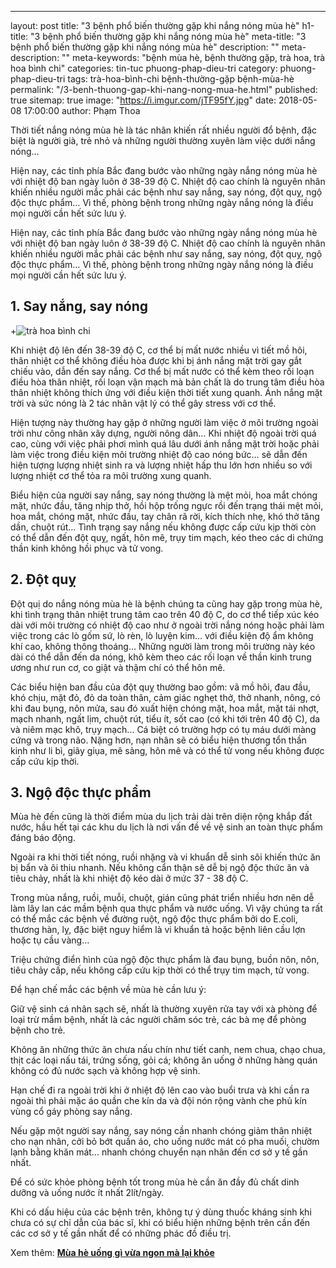 ---
layout: post
title: "3 bệnh phổ biến thường gặp khi nắng nóng mùa hè"
h1-title: "3 bệnh phổ biến thường gặp khi nắng nóng mùa hè"
meta-title: "3 bệnh phổ biến thường gặp khi nắng nóng mùa hè"
description: ""
meta-description: ""
meta-keywords: "bệnh mùa hè, bệnh thường gặp, trà hoa, trà hoa bình chi"
categories: tin-tuc phuong-phap-dieu-tri
category: phuong-phap-dieu-tri
tags: trà-hoa-bình-chi bệnh-thường-gặp bệnh-mùa-hè
permalink: "/3-benh-thuong-gap-khi-nang-nong-mua-he.html"
published: true
sitemap: true
image: "https://i.imgur.com/jTF95fY.jpg"
date: 2018-05-08 17:00:00
author: Phạm Thoa 

Thời tiết nắng nóng mùa hè là tác nhân khiến rất nhiều người đổ bệnh, đặc biệt là người già, trẻ nhỏ và những người thường xuyên làm việc dưới nắng nóng…

Hiện nay, các tỉnh phía Bắc đang bước vào những ngày nắng nóng mùa hè với nhiệt độ ban ngày luôn ở 38-39 độ C. Nhiệt độ cao chính là nguyên nhân khiến nhiều người mắc phải các bệnh như say nắng, say nóng, đột quỵ, ngộ độc thực phẩm… Vì thế, phòng bệnh trong những ngày nắng nóng là điều mọi người cần hết sức lưu ý.

Hiện nay, các tỉnh phía Bắc đang bước vào những ngày nắng nóng mùa hè với nhiệt độ ban ngày luôn ở 38-39 độ C. Nhiệt độ cao chính là nguyên nhân khiến nhiều người mắc phải các bệnh như say nắng, say nóng, đột quỵ, ngộ độc thực phẩm… Vì thế, phòng bệnh trong những ngày nắng nóng là điều mọi người cần hết sức lưu ý.

## 1. Say nắng, say nóng 

+<img src="https://i.imgur.com/KM0h6x4.jpg" alt="trà hoa bình chi" class="responsive-img lazy">

Khi nhiệt độ lên đến 38-39 độ C, cơ thể bị mất nước nhiều vì tiết mồ hôi, thân nhiệt cơ thể không điều hòa được khi bị ánh nắng mặt trời gay gắt chiếu vào, dẫn đến say nắng. Cơ thể bị mất nước có thể kèm theo rối loạn điều hòa thân nhiệt, rối loạn vận mạch mà bản chất là do trung tâm điều hòa thân nhiệt không thích ứng với điều kiện thời tiết xung quanh. Ánh nắng mặt trời và sức nóng là 2 tác nhân vật lý có thể gây stress với cơ thể. 

Hiện tượng này thường hay gặp ở những người làm việc ở môi trường ngoài trời như công nhân xây dựng, người nông dân… Khi nhiệt độ ngoài trời quá cao, cùng với việc phải phơi mình quá lâu dưới ánh nắng mặt trời hoặc phải làm việc trong điều kiện môi trường nhiệt độ cao nóng bức… sẽ dẫn đến hiện tượng lượng nhiệt sinh ra và lượng nhiệt hấp thu lớn hơn nhiều so với lượng nhiệt cơ thể tỏa ra môi trường xung quanh.

Biểu hiện của người say nắng, say nóng thường là mệt mỏi, hoa mắt chóng mặt, nhức đầu, tăng nhịp thở, hồi hộp trống ngực rồi đến trạng thái mệt mỏi, hoa mắt, chóng mặt, nhức đầu, tay chân rã rời, kích thích nhẹ, khó thở tăng dần, chuột rút... Tình trạng say nắng nếu không được cấp cứu kịp thời còn có thể dẫn đến đột quỵ, ngất, hôn mê, trụy tim mạch, kéo theo các di chứng thần kinh không hồi phục và tử vong.

## 2.	Đột quỵ 

Đột quị do nắng nóng mùa hè là bệnh chúng ta cũng hay gặp trong mùa hè, khi tình trạng thân nhiệt trung tâm cao trên 40 độ C, do cơ thể tiếp xúc kéo dài với môi trường có nhiệt độ cao như ở ngoài trời nắng nóng hoặc phải làm việc trong các lò gốm sứ, lò rèn, lò luyện kim... với điều kiện độ ẩm không khí cao, không thông thoáng… Những người làm trong môi trường này kéo dài có thể dẫn đến da nóng, khô kèm theo các rối loạn về thần kinh trung ương như run cơ, co giật và thậm chí có thể hôn mê. 

Các biểu hiện ban đầu của đột quỵ thường bao gồm: vã mồ hôi, đau đầu, khó chịu, mặt đỏ, đỏ da toàn thân, cảm giác nghẹt thở, thở nhanh, nông, có khi đau bụng, nôn mửa, sau đó xuất hiện chóng mặt, hoa mắt, mặt tái nhợt, mạch nhanh, ngất lịm, chuột rút, tiểu ít, sốt cao (có khi tới trên 40 độ C), da và niêm mạc khô, trụy mạch... Cá biệt có trường hợp có tụ máu dưới màng cứng và trong não. Nặng hơn, nạn nhân sẽ có biểu hiện thương tổn thần kinh như li bì, giãy giụa, mê sảng, hôn mê và có thể tử vong nếu không được cấp cứu kịp thời.

## 3. Ngộ độc thực phẩm

Mùa hè đến cũng là thời điểm mùa du lịch trải dài trên diện rộng khắp đất nước, hầu hết tại các khu du lịch là nơi vấn đề về vệ sinh an toàn thực phẩm đáng báo động.

Ngoài ra khi thời tiết nóng, ruồi nhặng và vi khuẩn dễ sinh sôi khiến thức ăn bị bẩn và ôi thiu nhanh. Nếu không cẩn thận sẽ dễ bị ngộ độc thức ăn và tiêu chảy, nhất là khi nhiệt độ kéo dài ở mức 37 - 38 độ C. 

Trong mùa nắng, ruồi, muỗi, chuột, gián cũng phát triển nhiều hơn nên dễ làm lây lan các mầm bệnh qua thực phẩm và nước uống. Vì vậy chúng ta rất có thể mắc các bệnh về đường ruột, ngộ độc thực phẩm bởi do E.coli, thương hàn, lỵ, đặc biệt nguy hiểm là vi khuẩn tả hoặc bệnh liên cầu lợn hoặc tụ cầu vàng…

 Triệu chứng điển hình của ngộ độc thực phẩm là đau bụng, buồn nôn, nôn, tiêu chảy cấp, nếu không cấp cứu kịp thời có thể trụy tim mạch, tử vong. 


Để hạn chế mắc các bệnh về mùa hè cần lưu ý:

Giữ vệ sinh cá nhân sạch sẽ, nhất là thường xuyên rửa tay với xà phòng để loại trừ mầm bệnh, nhất là  các người chăm sóc trẻ, các bà mẹ để phòng bệnh cho trẻ.

Không ăn những thức ăn chưa nấu chín như tiết canh, nem chua, chạo chua, thịt các loại nấu tái, trứng sống, gỏi cá; không ăn uống ở những hàng quán không có đủ nước sạch và không hợp vệ sinh.

Hạn chế đi ra ngoài trời khi ở nhiệt độ lên cao vào buổi trưa và khi cần ra ngoài thì phải mặc áo quần che kín da và đội nón rộng vành che phủ kín vùng cổ gáy phòng say nắng.

Nếu gặp một người say nắng, say nóng cần nhanh chóng giảm thân nhiệt cho nạn nhân, cởi bỏ bớt quần áo, cho uống nước mát có pha muối, chườm lạnh bằng khăn mát… nhanh chóng chuyển nạn nhân đến cơ sở y tế gần nhất. 

Để có sức khỏe phòng bệnh tốt trong mùa hè cần ăn đầy đủ chất dinh dưỡng và uống nước ít nhất 2lít/ngày.

Khi có dấu hiệu của các bệnh trên, không tự ý dùng thuốc kháng sinh khi chưa có sự chỉ dẫn của bác sĩ, khi có biểu hiện những bệnh trên cần đến các cơ sở y tế gần nhất để có những phác đồ điều trị. 

Xem thêm: **[Mùa hè uống gì vừa ngon mà lại khỏe](https://trahoa.net/nuoc-uong-cho-nhung-ngay-he.html)**

